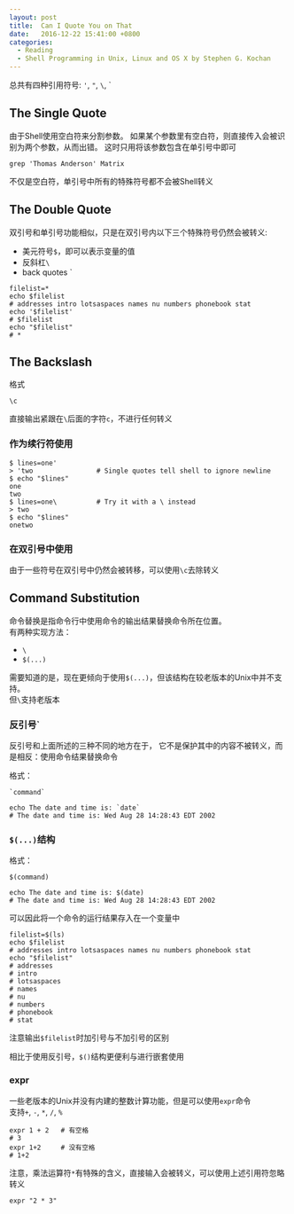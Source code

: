 ```yaml
---
layout: post
title:  Can I Quote You on That
date:   2016-12-22 15:41:00 +0800
categories:
  - Reading
  - Shell Programming in Unix, Linux and OS X by Stephen G. Kochan
---
```


总共有四种引用符号: `'`, `"`, `\`, `

## The Single Quote

由于Shell使用空白符来分割参数。
如果某个参数里有空白符，则直接传入会被识别为两个参数，从而出错。
这时只用将该参数包含在单引号中即可

```shell
grep 'Thomas Anderson' Matrix
```

不仅是空白符，单引号中所有的特殊符号都不会被Shell转义

## The Double Quote

双引号和单引号功能相似，只是在双引号内以下三个特殊符号仍然会被转义:  
* 美元符号`$`，即可以表示变量的值
* 反斜杠`\`
* back quotes `

```shell
filelist=*
echo $filelist
# addresses intro lotsaspaces names nu numbers phonebook stat
echo '$filelist'
# $filelist
echo "$filelist"
# *
```

## The Backslash

格式
```shell
\c
```

直接输出紧跟在`\`后面的字符`c`，不进行任何转义

### 作为续行符使用

```shell
$ lines=one'
> 'two                # Single quotes tell shell to ignore newline
$ echo "$lines"
one
two
$ lines=one\          # Try it with a \ instead
> two
$ echo "$lines"
onetwo
```

### 在双引号中使用

由于一些符号在双引号中仍然会被转移，可以使用`\c`去除转义

## Command Substitution

命令替换是指命令行中使用命令的输出结果替换命令所在位置。  
有两种实现方法：  
* `\`
* `$(...)`

需要知道的是，现在更倾向于使用`$(...)`，但该结构在较老版本的Unix中并不支持。  
但`\`支持老版本

### 反引号\`

反引号和上面所述的三种不同的地方在于，
它不是保护其中的内容不被转义，而是相反：使用命令结果替换命令

格式：
```shell
`command`
```

```shell
echo The date and time is: `date`
# The date and time is: Wed Aug 28 14:28:43 EDT 2002
```

### `$(...)`结构

格式：
```shell
$(command)
```

```shell
echo The date and time is: $(date)
# The date and time is: Wed Aug 28 14:28:43 EDT 2002
```

可以因此将一个命令的运行结果存入在一个变量中

```shell
filelist=$(ls)
echo $filelist
# addresses intro lotsaspaces names nu numbers phonebook stat
echo "$filelist"
# addresses
# intro
# lotsaspaces
# names
# nu
# numbers
# phonebook
# stat
```

注意输出`$filelist`时加引号与不加引号的区别

相比于使用反引号，`$()`结构更便利与进行嵌套使用

### expr

一些老版本的Unix并没有内建的整数计算功能，但是可以使用`expr`命令  
支持`+`, `-`, `*`, `/`, `%`

```shell
expr 1 + 2   # 有空格
# 3
expr 1+2     # 没有空格
# 1+2
```

注意，乘法运算符`*`有特殊的含义，直接输入会被转义，可以使用上述引用符忽略转义

```shell
expr "2 * 3"
```
